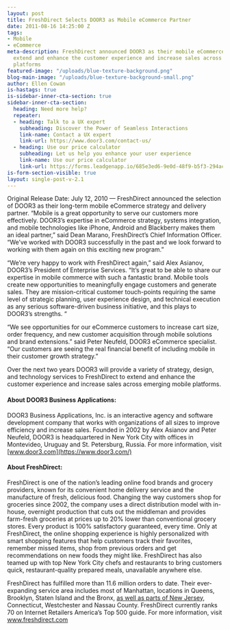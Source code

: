 ```yaml
---
layout: post
title: FreshDirect Selects DOOR3 as Mobile eCommerce Partner
date: 2011-08-16 14:25:00 Z
tags:
- Mobile
- eCommerce
meta-description: FreshDirect announced DOOR3 as their mobile eCommerce strategy to
  extend and enhance the customer experience and increase sales across emerging mobile
  platforms
featured-image: "/uploads/blue-texture-background.png"
blog-main-image: "/uploads/blue-texture-background-small.png"
author: Ellen Cowan
is-hastags: true
is-sidebar-inner-cta-section: true
sidebar-inner-cta-section:
  heading: Need more help?
  repeater:
  - heading: Talk to a UX expert
    subheading: Discover the Power of Seamless Interactions
    link-name: Contact a UX expert
    link-url: https://www.door3.com/contact-us/
  - heading: Use our price calculator
    subheading: Let us help you enhance your user experience
    link-name: Use our price calculator
    link-url: https://forms.leadgenapp.io/685e3ed6-9e0d-48f9-b5f3-294ac0e047c5
is-form-section-visible: true
layout: single-post-v-2.1
---
```


Original Release Date: July 12, 2010 — FreshDirect announced the selection of DOOR3 as their long-term mobile eCommerce strategy and delivery partner. “Mobile is a great opportunity to serve our customers more effectively. DOOR3’s expertise in eCommerce strategy, systems integration, and mobile technologies like iPhone, Android and Blackberry makes them an ideal partner,” said Dean Marano, FreshDirect’s Chief Information Officer.  “We’ve worked with DOOR3 successfully in the past and we look forward to working with them again on this exciting new program.”

“We’re very happy to work with FreshDirect again,” said Alex Asianov, DOOR3’s President of Enterprise Services. “It’s great to be able to share our expertise in mobile commerce with such a fantastic brand.  Mobile tools create new opportunities to meaningfully engage customers and generate sales. They are mission-critical customer touch-points requiring the same level of strategic planning, user experience design, and technical execution as any serious software-driven business initiative, and this plays to DOOR3’s strengths. “

“We see opportunities for our eCommerce customers to increase cart size, order frequency, and new customer acquisition through mobile solutions and brand extensions.” said Peter Neufeld, DOOR3 eCommerce specialist. “Our customers are seeing the real financial benefit of including mobile in their customer growth strategy.”

Over the next two years DOOR3 will provide a variety of strategy, design, and technology services to FreshDirect to extend and enhance the customer experience and increase sales across emerging mobile platforms.

#### About DOOR3 Business Applications:

DOOR3 Business Applications, Inc. is an interactive agency and software development company that works with organizations of all sizes to improve efficiency and increase sales. Founded in 2002 by Alex Asianov and Peter Neufeld, DOOR3 is headquartered in New York City with offices in Montevideo, Uruguay and St. Petersburg, Russia.  For more information, visit [www.door3.com](https://www.door3.com/)

#### About FreshDirect:

FreshDirect is one of the nation’s leading online food brands and grocery providers, known for its convenient home delivery service and the manufacture of fresh, delicious food. Changing the way customers shop for groceries since 2002, the company uses a direct distribution model with in-house, overnight production that cuts out the middleman and provides farm-fresh groceries at prices up to 20% lower than conventional grocery stores. Every product is 100% satisfactory guaranteed, every time.  Only at FreshDirect, the online shopping experience is highly personalized with smart shopping features that help customers track their favorites, remember missed items, shop from previous orders and get recommendations on new foods they might like. FreshDirect has also teamed up with top New York City chefs and restaurants to bring customers quick, restaurant-quality prepared meals, unavailable anywhere else.

FreshDirect has fulfilled more than 11.6 million orders to date. Their ever-expanding service area includes most of Manhattan, locations in Queens, Brooklyn, Staten Island and the Bronx, [as well as parts of New Jersey](https://www.door3.com/custom-software-development-new-jersey/), Connecticut, Westchester and Nassau County. FreshDirect currently ranks 70 on Internet Retailers America’s Top 500 guide. For more information, visit [www.freshdirect.com ](https://www.freshdirect.com/)
